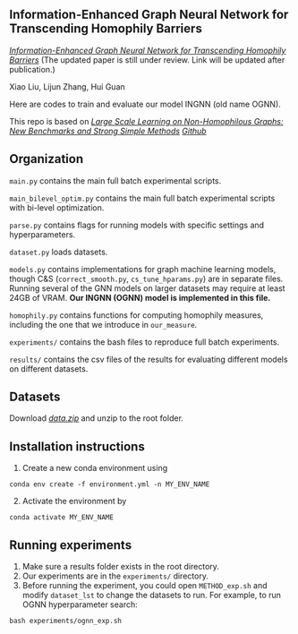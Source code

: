 ## Information-Enhanced Graph Neural Network for Transcending Homophily Barriers

[*Information-Enhanced Graph Neural Network for Transcending Homophily Barriers*](https://arxiv.org/abs/2210.05382) (The updated paper is still under review. Link will be updated after publication.)


Xiao Liu, Lijun Zhang, Hui Guan 

Here are codes to train and evaluate our model INGNN (old name OGNN).

This repo is based on [*Large Scale Learning on Non-Homophilous Graphs: New Benchmarks and Strong Simple Methods*](https://arxiv.org/abs/2110.14446) [*Github*](https://github.com/CUAI/Non-Homophily-Large-Scale/tree/master)

## Organization
`main.py` contains the main full batch experimental scripts.

`main_bilevel_optim.py` contains the main full batch experimental scripts with bi-level optimization.

`parse.py` contains flags for running models with specific settings and hyperparameters. 

`dataset.py` loads datasets.

`models.py` contains implementations for graph machine learning models, though C&S (`correct_smooth.py`, `cs_tune_hparams.py`) are in separate files. Running several of the GNN models on larger datasets may require at least 24GB of VRAM. **Our INGNN (OGNN) model is implemented in this file.**

`homophily.py` contains functions for computing homophily measures, including the one that we introduce in `our_measure`.

`experiments/` contains the bash files to reproduce full batch experiments. 

`results/` contains the csv files of the results for evaluating different models on different datasets.


## Datasets

Download [*data.zip*](https://drive.google.com/file/d/1Z_pdr7q80zMPKDtku5Kc7UKPYRndznhJ/view?usp=sharing) and unzip to the root folder.


## Installation instructions

1. Create a new conda environment using
```
conda env create -f environment.yml -n MY_ENV_NAME
```

2. Activate the environment by
```
conda activate MY_ENV_NAME
```


## Running experiments

1. Make sure a results folder exists in the root directory. 
2. Our experiments are in the `experiments/` directory. 
3. Before running the experiment, you could open `METHOD_exp.sh` and modify `dataset_lst` to change the datasets to run. For example, to run OGNN hyperparameter search: 

```
bash experiments/ognn_exp.sh
```
